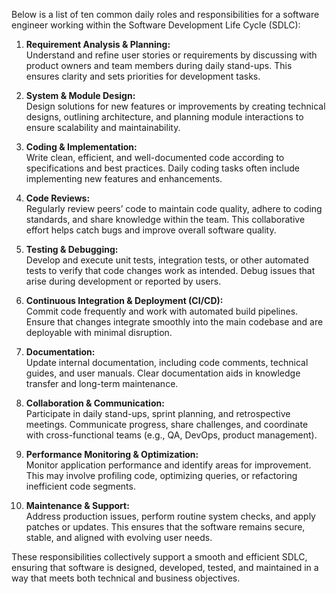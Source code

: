 Below is a list of ten common daily roles and responsibilities for a software engineer working within the Software Development Life Cycle (SDLC):

1. **Requirement Analysis & Planning:**  
   Understand and refine user stories or requirements by discussing with product owners and team members during daily stand-ups. This ensures clarity and sets priorities for development tasks.

2. **System & Module Design:**  
   Design solutions for new features or improvements by creating technical designs, outlining architecture, and planning module interactions to ensure scalability and maintainability.

3. **Coding & Implementation:**  
   Write clean, efficient, and well-documented code according to specifications and best practices. Daily coding tasks often include implementing new features and enhancements.

4. **Code Reviews:**  
   Regularly review peers’ code to maintain code quality, adhere to coding standards, and share knowledge within the team. This collaborative effort helps catch bugs and improve overall software quality.

5. **Testing & Debugging:**  
   Develop and execute unit tests, integration tests, or other automated tests to verify that code changes work as intended. Debug issues that arise during development or reported by users.

6. **Continuous Integration & Deployment (CI/CD):**  
   Commit code frequently and work with automated build pipelines. Ensure that changes integrate smoothly into the main codebase and are deployable with minimal disruption.

7. **Documentation:**  
   Update internal documentation, including code comments, technical guides, and user manuals. Clear documentation aids in knowledge transfer and long-term maintenance.

8. **Collaboration & Communication:**  
   Participate in daily stand-ups, sprint planning, and retrospective meetings. Communicate progress, share challenges, and coordinate with cross-functional teams (e.g., QA, DevOps, product management).

9. **Performance Monitoring & Optimization:**  
   Monitor application performance and identify areas for improvement. This may involve profiling code, optimizing queries, or refactoring inefficient code segments.

10. **Maintenance & Support:**  
    Address production issues, perform routine system checks, and apply patches or updates. This ensures that the software remains secure, stable, and aligned with evolving user needs.

These responsibilities collectively support a smooth and efficient SDLC, ensuring that software is designed, developed, tested, and maintained in a way that meets both technical and business objectives.
